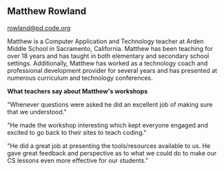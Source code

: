## Matthew Rowland

[rowland@pd.code.org](mailto:rowland@pd.code.org)

Matthew is a Computer Application and Technology teacher at Arden Middle School in Sacramento, California. Matthew has been teaching for over 18 years and has taught in both elementary and secondary school settings. Additionally, Matthew has worked as a technology coach and professional development provider for several years and has presented at numerous curriculum and technology conferences.

**What teachers say about Matthew's workshops**

"Whenever questions were asked he did an excellent job of making sure that we understood."

"He made the workshop interesting which kept everyone engaged and excited to go back to their sites to teach coding."

"He did a great job at presenting the tools/resources available to us. He gave great feedback and perspective as to what we could do to make our CS lessons even more effective for our students."
